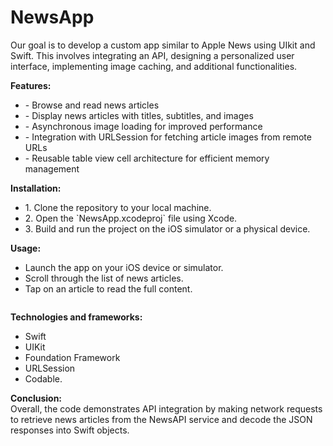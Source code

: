 # NewsApp
Our goal is to develop a custom app similar to Apple News using UIkit and Swift. This involves integrating an API, designing a personalized user interface, implementing image caching, and additional functionalities.
<p><strong><span class="hljs-section">Features:</span></strong></p>
<ul>
<li><span class="hljs-bullet">-</span> Browse and read news articles</li>
<li><span class="hljs-bullet">-</span> Display news articles with titles, subtitles, and images</li>
<li><span class="hljs-bullet">-</span> Asynchronous image loading for improved performance</li>
<li><span class="hljs-bullet">-</span> Integration with URLSession for fetching article images from remote URLs</li>
<li><span class="hljs-bullet">-</span> Reusable table view cell architecture for efficient memory management</li>
</ul>
<p><span class="hljs-section"><strong>Installation:</strong></span></p>
<ul>
<li><span class="hljs-bullet">1.</span> Clone the repository to your local machine.</li>
<li><span class="hljs-bullet">2.</span> Open the <span class="hljs-code">`NewsApp.xcodeproj`</span> file using Xcode.</li>
<li><span class="hljs-bullet">3.</span> Build and run the project on the iOS simulator or a physical device.</li>
</ul>
<p><strong><span class="hljs-section">Usage:</span>&nbsp;</strong></p>
<ul>
<li>Launch the app on your iOS device or simulator.&nbsp;</li>
<li>Scroll through the list of news articles.&nbsp;</li>
<li>Tap on an article to read the full content.</li>
</ul>
<div class="page" title="Page 1">
<div class="section">
<div class="layoutArea">
<div class="column">
<p><strong>Technologies and frameworks:</strong></p>
<ul>
<li>Swift</li>
<li>UIKit</li>
<li>Foundation Framework</li>
<li>URLSession</li>
<li>Codable.</li>
</ul>
<p><strong> Conclusion:</strong><br /> Overall, the code demonstrates API integration by making network requests to retrieve news articles from the NewsAPI service and decode the JSON responses into Swift objects.</p>
</div>
</div>
</div>
</div>
